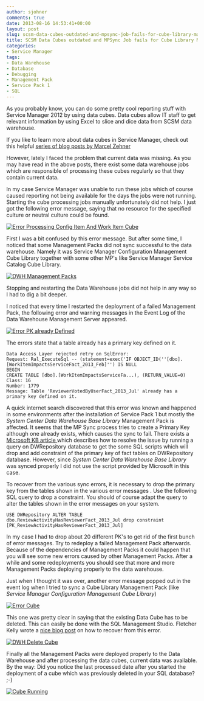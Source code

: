 ```yaml
---
author: sjohner
comments: true
date: 2013-08-16 14:53:41+00:00
layout: post
slug: scsm-data-cubes-outdated-and-mpsync-job-fails-for-cube-library-management-packs
title: SCSM Data Cubes outdated and MPSync Job fails for Cube Library Management Packs
categories:
- Service Manager
tags:
- Data Warehouse
- Database
- Debugging
- Management Pack
- Service Pack 1
- SQL
---
```


As you probably know, you can do some pretty cool reporting stuff with Service Manager 2012 by using data cubes. Data cubes allow IT staff to get relevant information by using Excel to slice and dice data from SCSM data warehouse.

If you like to learn more about data cubes in Service Manager, check out this helpful [series of blog posts by Marcel Zehner](http://marcelzehner.ch/2012/01/02/data-cubes-in-service-manager-2012-part-13-overview-and-basic-handling-of-data-cubes)

However, lately I faced the problem that current data was missing. As you may have read in the above posts, there exist some data warehouse jobs which are responsible of processing these cubes regularly so that they contain current data.

In my case Service Manager was unable to run these jobs which of course caused reporting not being available for the days the jobs were not running. Starting the cube processing jobs manually unfortunately did not help. I just got the following error message, saying that no resource for the specified culture or neutral culture could be found.

[![Error Processing Config Item And Work Item Cube](/images/errorprocessingconfigitemandworkitemcube.png)](/images/errorprocessingconfigitemandworkitemcube.png)

First I was a bit confused by this error message. But after some time, I noticed that some Management Packs did not sync successful to the data warehouse. Namely it was Service Manager Configuration Management Cube Library together with some other MP's like Service Manager Service Catalog Cube Library.

[![DWH Management Packs](/images/dwhmanagementpacks.png?w=696)](/images/dwhmanagementpacks.png)

Stopping and restarting the Data Warehouse jobs did not help in any way so I had to dig a bit deeper.

I noticed that every time I restarted the deployment of a failed Management Pack, the following error and warning messages in the Event Log of the Data Warehouse Management Server appeared.

[![Error PK already Defined](/images/errorpkalreadydefined.png?w=696)](/images/errorpkalreadydefined.png)

The errors state that a table already has a primary key defined on it.


    Data Access Layer rejected retry on SqlError:
    Request: Ral_ExecuteSql -- (statement=exec('IF OBJECT_ID(''[dbo].[WorkItemImpactsServiceFact_2013_Feb]'') IS NULL
    BEGIN
    CREATE TABLE [dbo].[WorkItemImpactsServiceFa...), (RETURN_VALUE=0)
    Class: 16
    Number: 1779
    Message: Table 'ReviewerVotedByUserFact_2013_Jul' already has a primary key defined on it.

A quick internet search discovered that this error was known and happened in some environments after the installation of Service Pack 1 but mostly the _System Center Data Warehouse Base Library_ Management Pack is affected. It seems that the MP Sync process tries to create a Primary Key although one already exists, which causes the sync to fail. There exists a [Microsoft KB article ](http://support.microsoft.com/kb/2853442)which describes how to resolve the issue by running a query on DWRepository database to get the some SQL scripts which will drop and add constraint of the primary key of fact tables on DWRepository database. However, since _System Center Data Warehouse Base Library_ was synced properly I did not use the script provided by Microsoft in this case.

To recover from the various sync errors, it is necessary to drop the primary key from the tables shown in the various error messages . Use the following SQL query to drop a constraint. You should of course adapt the query to alter the tables shown in the error messages on your system.
    
    USE DWRepository ALTER TABLE
    dbo.ReviewActivityHasReviewerFact_2013_Jul drop constraint
    [PK_ReviewActivityHasReviewerFact_2013_Jul]

In my case I had to drop about 20 different PK's to get rid of the first bunch of error messages. Try to redeploy a failed Management Pack afterwards. Because of the dependencies of Management Packs it could happen that you will see some new errors caused by other Management Packs. After a while and some redeployments you should see that more and more Management Packs deploying properly to the data warehouse.

Just when I thought it was over, another error message popped out in the event log when I tried to sync a Cube Library Management Pack (like _Service Manager Configuration Management Cube Library_)

[![Error Cube](/images/errorcube.png)](/images/errorcube.png)

This one was pretty clear in saying that the existing Data Cube has to be deleted. This can easily be done with the SQL Management Studio. Fletcher Kelly wrote a [nice blog post](http://fskelly.wordpress.com/2013/02/27/cubes-missing-from-data-warehouse-and-throwing-error-from-within-the-scsm-console/) on how to recover from this error.

[![DWH Delete Cube](/images/dwhdeletecube.png)](/images/dwhdeletecube.png)

Finally all the Management Packs were deployed properly to the Data Warehouse and after processing the data cubes, current data was available. By the way: Did you notice the last processed date after you started the deployment of a cube which was previously deleted in your SQL database? ;-)

[![Cube Running](/images/cuberunning.png?w=696)](/images/cuberunning.png)